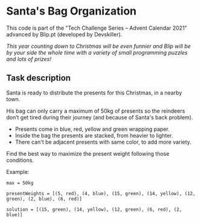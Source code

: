 # Santa's Bag Organization
This code is part of the "Tech Challenge Series – Advent Calendar 2021" advanced by Blip.pt (developed by Devskiller).

*This year counting down to Christmas will be even funnier and Blip will be by your side the whole time with a variety of small programming puzzles and lots of prizes!*

## Task description

Santa is ready to distribute the presents for this Christmas, in a nearby town.  

His bag can only carry a maximum of 50kg of presents so the reindeers don’t get tired during their journey (and because of Santa's back problem).  
- Presents come in blue, red, yellow and green wrapping paper.  
- Inside the bag the presents are stacked, from heavier to lighter.  
- There can't be adjacent presents with same color, to add more variety.  

Find the best way to maximize the present weight following those conditions.  

Example:  
```
max = 50kg

presentWeights = [(5, red), (4, blue), (15, green), (14, yellow), (12, green), (2, blue), (6, red)]

solution = [(15, green), (14, yellow), (12, green), (6, red), (2, blue)]
```
